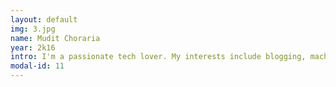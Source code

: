 ```yaml
---
layout: default
img: 3.jpg
name: Mudit Choraria
year: 2k16
intro: I'm a passionate tech lover. My interests include blogging, machine learning and designing.
modal-id: 11
---
```

